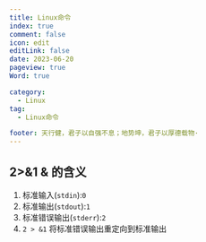 ```yaml
---
title: Linux命令
index: true
comment: false
icon: edit
editLink: false
date: 2023-06-20
pageview: true
Word: true

category:
  - Linux
tag: 
  - Linux命令

footer: 天行健，君子以自强不息；地势坤，君子以厚德载物·
---
```


## 2>&1 & 的含义

1. 标准输入(`stdin`):`0`
2. 标准输出(`stdout`):`1` 
3. 标准错误输出(`stderr`):`2`
4. `2 > &1`  将标准错误输出重定向到标准输出



